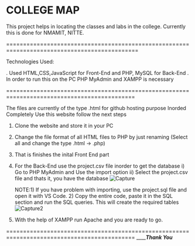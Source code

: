# COLLEGE MAP

   This project helps in locating the classes and labs in the college. Currently this is done for NMAMIT, NITTE.

=============================================================================================
  
Technologies Used:

  . Used HTML,CSS,JavaScript for Front-End and PHP, MySQL for Back-End
  . In order to run this on the PC PHP MyAdmin and XAMPP is necessary
  
============================================================================================
  
 The files are currently of the type .html for github hosting purpose
 Inorded Completely Use this website follow the next steps

  1. Clone the website and store it in your PC
  
  2. Change the file format of all HTML files to PHP by just renaming (Select all and change the type .html -> .php)
  
  3. That is finishes the inital Front End part
  
  3. For the Back-End use the project.csv file inorder to get the database
     i) Go to PHP MyAdmin and Use the import option
     ii) Select the project.csv file and thats it, you have the database
     ![Capture](https://user-images.githubusercontent.com/96821629/212859325-ecfdefc9-428d-439c-942d-2d98893a4e58.JPG)
     
     NOTE:1) If you have problem with importing, use the project.sql file and open it with VS Code.
          2) Copy the entire code, paste it in the SQL section and run the SQL queries. This will create the required tables
          ![Capture2](https://user-images.githubusercontent.com/96821629/212860411-7e9aaf0b-7191-44fb-908c-7b98547ad5d2.JPG)

     
  4. With the help of XAMPP run Apache and you are ready to go.

     
============================================================================================
_____________________________________________Thank You_________________________________________
  
